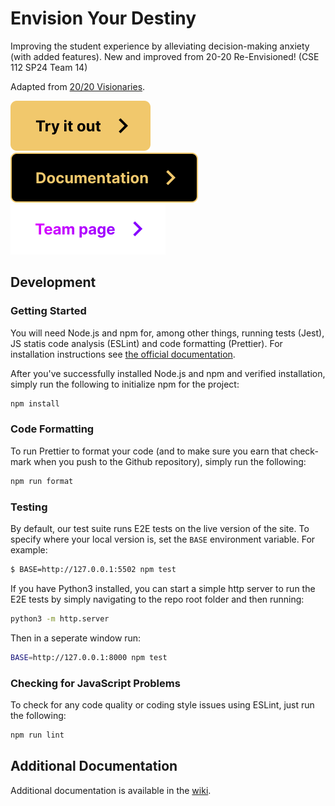 # Envision Your Destiny

Improving the student experience by alleviating decision-making anxiety (with added features). New and improved from 20-20 Re-Envisioned! (CSE 112 SP24 Team 14)

Adapted from [20/20 Visionaries](./admin/team.md).

[![Try it out button](./docs/images/try-button.svg)](https://20-20reenvisioned.github.io/Refactored-fortune-teller/source/home-page/)
[![Documentation button](./docs/images/docs-button.svg)](https://20-20reenvisioned.github.io/Refactored-fortune-teller/JSDOCs/)
[![Team page button](./docs/images/team-page-button.svg)](./admin/team.md)

## Development

### Getting Started

You will need Node.js and npm for, among other things, running tests (Jest), JS statis code analysis (ESLint) and code formatting (Prettier). For installation instructions see [the official documentation](https://docs.npmjs.com/downloading-and-installing-node-js-and-npm).

After you've successfully installed Node.js and npm and verified installation, simply run the following to initialize npm for the project:

```sh
npm install
```

### Code Formatting

To run Prettier to format your code (and to make sure you earn that check-mark when you push to the Github repository), simply run the following:

```sh
npm run format
```

### Testing

By default, our test suite runs E2E tests on the live version of the site. To specify where your local version is, set the `BASE` environment variable. For example:

```sh
$ BASE=http://127.0.0.1:5502 npm test
```

If you have Python3 installed, you can start a simple http server to run the E2E tests by simply navigating to the repo root folder and then running:

```sh
python3 -m http.server
```

Then in a seperate window run:

```sh
BASE=http://127.0.0.1:8000 npm test
```

### Checking for JavaScript Problems

To check for any code quality or coding style issues using ESLint, just run the following:

```sh
npm run lint
```

## Additional Documentation

Additional documentation is available in the [wiki](https://github.com/20-20REENVISIONED/Refactored-fortune-teller/wiki).
